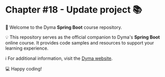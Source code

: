 # Chapter #18 - Update project 📚

👋 Welcome to the Dyma **Spring Boot** course repository.

💡 This repository serves as the official companion to Dyma's **Spring Boot** online course.
It provides code samples and resources to support your learning experience.

ℹ️ For additional information, visit the [Dyma website](https://dyma.fr/formations/spring-boot).

💻 Happy coding!
